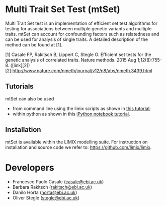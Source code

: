 # Multi Trait Set Test (mtSet)

Multi Trait Set test is an implementation of efficient set test algorithms for testing for associations between multiple genetic variants and multiple traits.
mtSet can account for confounding factors such as relatedness and can be used for analysis of single traits.
A detailed description of the method can be found at [1].

[1] Casale FP, Rakitsch B, Lippert C, Stegle O. Efficient set tests for the genetic analysis of correlated traits. Nature methods. 2015 Aug 1;12(8):755-8. ([link][2])
[2]:http://www.nature.com/nmeth/journal/v12/n8/abs/nmeth.3439.html

## Tutorials

mtSet can also be used
- from command line using the limix scripts as shown in [this tutorial](mtSet_commandline.ipynb);
- within python as shown in this [iPython notebook tutorial](mtSet_python.ipynb).

## Installation

mtSet is available within the LIMIX modelling suite. 
For instruction on installation and source code we refer to: https://github.com/limix/limix.

# Developers

- Francesco Paolo Casale (<casale@ebi.ac.uk>)
- Barbara Rakitsch (<rakitsch@ebi.ac.uk>)
- Danilo Horta (<horta@ebi.ac.uk>)
- Oliver Stegle (<stegle@ebi.ac.uk>)

